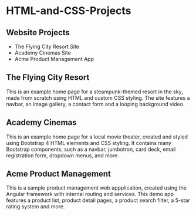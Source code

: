 # HTML-and-CSS-Projects

## Website Projects
- The Flying City Resort Site
- Academy Cinemas Site
- Acme Product Management App

## The Flying City Resort
This is an example home page for a steampunk-themed resort in the sky, made from scratch using HTML and custom CSS styling. The site features a navbar, an image gallery, a contact form and a looping background video.

## Academy Cinemas
This is an example home page for a local movie theater, created and styled using Bootstrap 4 HTML elements and CSS styling. It contains many Bootstrap components, such as a navbar, jumbotron, card deck, email registration form, dropdown menus, and more.

## Acme Product Management
This is a sample product management web appplication, created using the Angular framework with internal routing and services. This demo app features a product list, product detail pages, a product search filter, a 5-star rating system and more.
